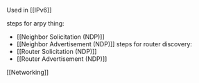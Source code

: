Used in [[IPv6]] 

steps for arpy thing:
- [[Neighbor Solicitation (NDP)]]
- [[Neighbor Advertisement (NDP)]]
steps for router discovery:
- [[Router Solicitation (NDP)]]
- [[Router Advertisement (NDP)]]

[[Networking]]